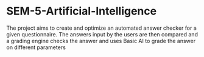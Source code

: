 # SEM-5-Artificial-Intelligence
The project aims to create and optimize an automated answer checker  for a given questionnaire. The answers input by the users are then compared and a grading engine checks the answer and uses Basic AI to grade the answer on different parameters
